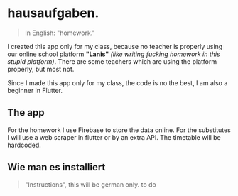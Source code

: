 # hausaufgaben.

>In English: "homework."

I created this app only for my class, because no teacher is properly using our online school platform **"Lanis"**  _(like writing fucking homework in this stupid platform)_. There are some teachers which are using the platform properly, but most not.

Since I made this app only for my class, the code is no the best, I am also a beginner in Flutter.

## The app

For the homework I use Firebase to store the data online. For the substitutes I will use a web scraper in flutter or by an extra API. The timetable will be hardcoded.

## Wie man es installiert

>"Instructions", this will be german only.
to do
